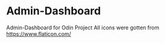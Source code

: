 # Admin-Dashboard
Admin-Dashboard for Odin Project
All icons were gotten from https://www.flaticon.com/
